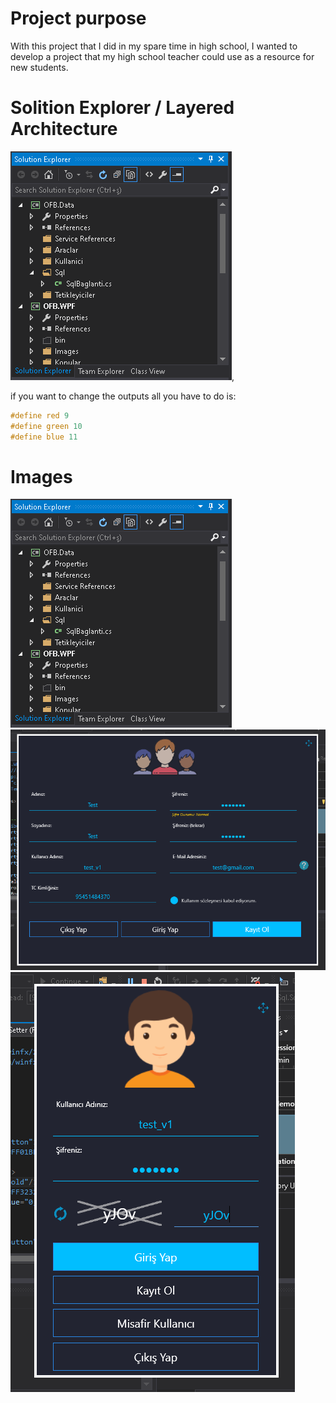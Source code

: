 # Project purpose
With this project that I did in my spare time in high school, I wanted to develop a project that my high school teacher could use as a resource for new students.

# Solition Explorer / Layered Architecture
![screenshot.png](OFB_IMG/1.PNG),

if you want to change the outputs all you have to do is:
```ino
#define red 9
#define green 10
#define blue 11
```

# Images
![screenshot.png](OFB_IMG/1.PNG)
![screenshot.png](OFB_IMG/2.PNG)
![screenshot.png](OFB_IMG/3.PNG)
